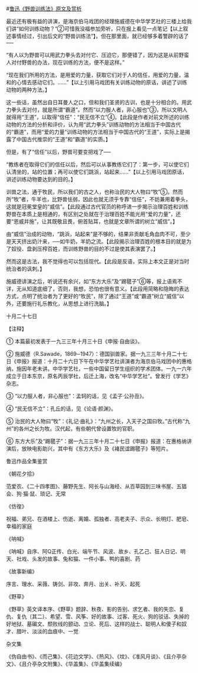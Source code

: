 #[鲁迅《野兽训练法》原文及赏析](https://www.vrrw.net/wx/8236.html)

最近还有极有益的讲演，是海京伯马戏团的经理施威德在中华学艺社的三楼上给我们讲“如何训练动物？”②可惜我没福参加旁听，只在报上看见一点笔记【以上叙述事情经过，引出后文的“野兽训练法”】。但在那里面，就已经够多着警辟的话了──



“有人以为野兽可以用武力拳头去对付它、压迫它，那便错了，因为这是从前野蛮人对付野兽的办法，现在训练的方法，便不是这样。”

“现在我们所用的方法，是用爱的力量，获取它们对于人的信任，用爱的力量，温和的心情去感动它们。……”【以上引用马戏团有关训练动物的原话，讲述了训练动物的两种方法。】

这一些话，虽然出自日耳曼人之口，但和我们圣贤的古训，也是十分相合的。用武力拳头去对付，就是所谓“霸道”。然而“以力服人者，非心服也”③，所以文明人就得用“王道”，以取得“信任”：“民无信不立”④。【此段是作者对前文所述的训练动物的方法的分析和评价，认为用“武力拳头”训练动物的方法相当于中国古代的“霸道”，而用“爱的力量”训练动物的方法相当于中国古代的“王道”，实际上是揭露了中国古代推崇的“王道”和“霸道”的实质。】

但是，有了“信任”以后，野兽可要变把戏了──

“教练者在取得它们的信任以后，然后可以从事教练它们了：第一步，可以使它们认清坐的，站的位置；再可以使它们跳浜，站起来……”【以上引用马戏团原话，讲述训练动物要达到的目的。】

训兽之法，通于牧民，所以我们的古之人，也称治民的大人物曰“牧”⑤。然而所“牧”者，牛羊也，比野兽怯弱，因此也就无须乎专靠“信任”，不妨兼用着拳头，这就是冠冕堂皇的“威信”。【此段通过古代官员的称呼进一步揭示治理百姓和训练野兽在本质上是相通的，有区别之处就在于治理百姓不能光用“爱的力量”，还要“恩威并施”，让其既敬且畏，俯首贴耳，也就是文章所谓的树立“威信”。】

由“威信”治成的动物，“跳浜，站起来”是不够的，结果非贡献毛角血肉不可，至少是天天挤出奶汁来，──如牛奶，羊奶之流。【此段揭示治理百姓的根本目的就是为了奴役、盘剥压榨百姓，而训练野兽的目的不过是使其表演罢了。】

然而这是古法，我不觉得也可以包括现代。【此段是反语，实际上本文正是对当时统治者的讽刺。】

施威德讲演之后，听说还有余兴，如“东方大乐”及“踢毽子”⑥等，报上语焉不详，无从知道底细了，否则，我想，恐怕也很有意义。【此段用简略和隐晦的表达方式，点明了统治者为了更好的“牧民”，除了通过“王道”或“霸道”树立“威信”以外，还要施行礼乐教化，从思想上进行洗脑。】

十月二十七日





【注释】

① 本篇最初发表于一九三三年十月三十日《申报·自由谈》。

② 施威德（R.Sawade，1869─1947）：德国驯兽家。据一九三三年十月二十七日《申报》报道：十月二十六日下午在中华学艺社讲演者为海京伯马戏团中的惠格纳，施因年老未讲。中华学艺社，一些中国留日学生组织的学术团体。一九一六年成立于日本东京，原名丙辰学社，后迁上海，改名“中华学艺社”。曾发行《学艺》杂志。

③ “以力服人者，非心服也”：孟轲的话，见《孟子·公孙丑》。

④ “民无信不立”：孔丘的话，见《论语·颜渊》。

⑤ 治民的大人物曰“牧”：《礼记·曲礼》：“九州之长，入天子之国曰牧。”古代称“九州”的各州之长为牧。汉代起，有些朝代曾设置牧的官职。

⑥ 东方大乐”及“踢毽子”：据一九三三年十月二十七日《申报》报道：在惠格纳讲演后，放映电影助兴，其中有《东方大乐》及《褚民谊踢毽子》等短片。

鲁迅作品全集鉴赏

《朝花夕拾》

范爱农、《二十四孝图》、藤野先生、阿长与山海经、从百草园到三味书屋、五猖会、狗·猫·鼠、琐记、无常

《仿徨》

祝福、弟兄、在酒楼上、伤逝、离婚、孤独者、高老夫子、示众、长明灯、肥皂、幸福的家庭

《呐喊》

《呐喊》自序、阿Q正传、白光、端午节、风波、故乡、孔乙己、狂人日记、明天、社戏、头发的故事、兔和猫、一件小事、鸭的喜剧、药

《故事新编》

序言、理水、采薇、铸剑、非攻、奔月、出关、补天、起死

《野草》

《野草》英文译本序、《野草》题辞、秋夜、影的告别、求乞者、我的失恋、复仇、复仇〔其二〕、希望、雪、风筝、好的故事、过客、死火、狗的驳诘、失掉的好地狱、墓碣文、颓败线的颤动、立论、死后、这样的战士、聪明人和傻子和奴才、腊叶、淡淡的血痕中、一觉

杂文集

《伪自由书》、《而己集》、《花边文学》、《热风》、《坟》、《准风月谈》、《且介亭杂文》、《且介亭杂文附集》、《华盖集》、《华盖集续编》

